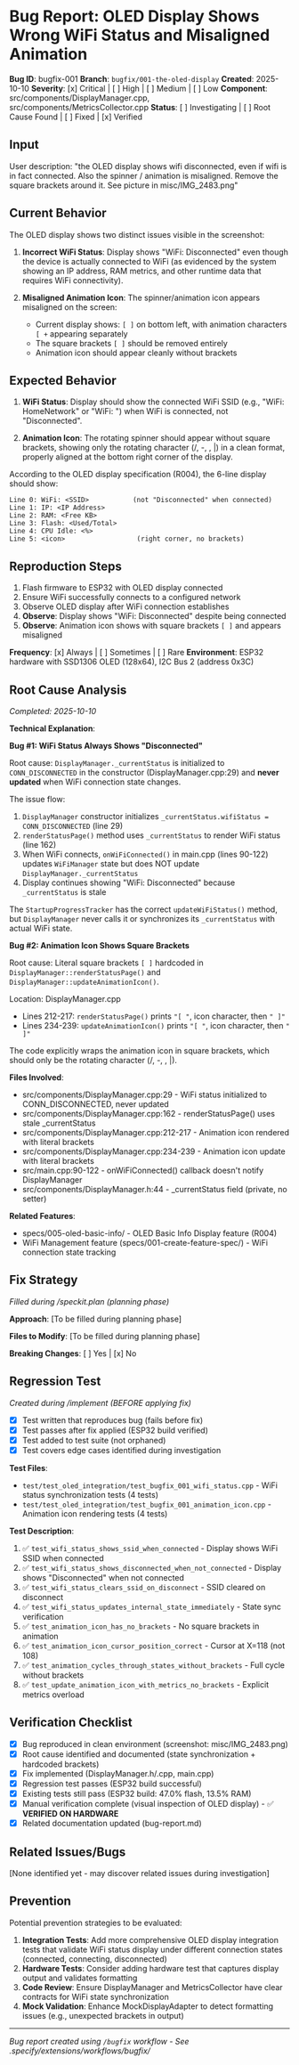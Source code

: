 # Bug Report: OLED Display Shows Wrong WiFi Status and Misaligned Animation

**Bug ID**: bugfix-001
**Branch**: `bugfix/001-the-oled-display`
**Created**: 2025-10-10
**Severity**: [x] Critical | [ ] High | [ ] Medium | [ ] Low
**Component**: src/components/DisplayManager.cpp, src/components/MetricsCollector.cpp
**Status**: [ ] Investigating | [ ] Root Cause Found | [ ] Fixed | [x] Verified

## Input
User description: "the OLED display shows wifi disconnected, even if wifi is in fact connected. Also the spinner / animation is misaligned. Remove the square brackets around it. See picture in misc/IMG_2483.png"

## Current Behavior

The OLED display shows two distinct issues visible in the screenshot:

1. **Incorrect WiFi Status**: Display shows "WiFi: Disconnected" even though the device is actually connected to WiFi (as evidenced by the system showing an IP address, RAM metrics, and other runtime data that requires WiFi connectivity).

2. **Misaligned Animation Icon**: The spinner/animation icon appears misaligned on the screen:
   - Current display shows: `[ ]` on bottom left, with animation characters `[ +` appearing separately
   - The square brackets `[ ]` should be removed entirely
   - Animation icon should appear cleanly without brackets

## Expected Behavior

1. **WiFi Status**: Display should show the connected WiFi SSID (e.g., "WiFi: HomeNetwork" or "WiFi: <SSID>") when WiFi is connected, not "Disconnected".

2. **Animation Icon**: The rotating spinner should appear without square brackets, showing only the rotating character (/, -, \, |) in a clean format, properly aligned at the bottom right corner of the display.

According to the OLED display specification (R004), the 6-line display should show:
```
Line 0: WiFi: <SSID>           (not "Disconnected" when connected)
Line 1: IP: <IP Address>
Line 2: RAM: <Free KB>
Line 3: Flash: <Used/Total>
Line 4: CPU Idle: <%>
Line 5: <icon>                  (right corner, no brackets)
```

## Reproduction Steps

1. Flash firmware to ESP32 with OLED display connected
2. Ensure WiFi successfully connects to a configured network
3. Observe OLED display after WiFi connection establishes
4. **Observe**: Display shows "WiFi: Disconnected" despite being connected
5. **Observe**: Animation icon shows with square brackets `[ ]` and appears misaligned

**Frequency**: [x] Always | [ ] Sometimes | [ ] Rare
**Environment**: ESP32 hardware with SSD1306 OLED (128x64), I2C Bus 2 (address 0x3C)

## Root Cause Analysis
*Completed: 2025-10-10*

**Technical Explanation**:

**Bug #1: WiFi Status Always Shows "Disconnected"**

Root cause: `DisplayManager._currentStatus` is initialized to `CONN_DISCONNECTED` in the constructor (DisplayManager.cpp:29) and **never updated** when WiFi connection state changes.

The issue flow:
1. `DisplayManager` constructor initializes `_currentStatus.wifiStatus = CONN_DISCONNECTED` (line 29)
2. `renderStatusPage()` method uses `_currentStatus` to render WiFi status (line 162)
3. When WiFi connects, `onWiFiConnected()` in main.cpp (lines 90-122) updates `WiFiManager` state but does NOT update `DisplayManager._currentStatus`
4. Display continues showing "WiFi: Disconnected" because `_currentStatus` is stale

The `StartupProgressTracker` has the correct `updateWiFiStatus()` method, but `DisplayManager` never calls it or synchronizes its `_currentStatus` with actual WiFi state.

**Bug #2: Animation Icon Shows Square Brackets**

Root cause: Literal square brackets `[ ]` hardcoded in `DisplayManager::renderStatusPage()` and `DisplayManager::updateAnimationIcon()`.

Location: DisplayManager.cpp
- Lines 212-217: `renderStatusPage()` prints `"[ "`, icon character, then `" ]"`
- Lines 234-239: `updateAnimationIcon()` prints `"[ "`, icon character, then `" ]"`

The code explicitly wraps the animation icon in square brackets, which should only be the rotating character (/, -, \, |).

**Files Involved**:
- src/components/DisplayManager.cpp:29 - WiFi status initialized to CONN_DISCONNECTED, never updated
- src/components/DisplayManager.cpp:162 - renderStatusPage() uses stale _currentStatus
- src/components/DisplayManager.cpp:212-217 - Animation icon rendered with literal brackets
- src/components/DisplayManager.cpp:234-239 - Animation icon update with literal brackets
- src/main.cpp:90-122 - onWiFiConnected() callback doesn't notify DisplayManager
- src/components/DisplayManager.h:44 - _currentStatus field (private, no setter)

**Related Features**:
- specs/005-oled-basic-info/ - OLED Basic Info Display feature (R004)
- WiFi Management feature (specs/001-create-feature-spec/) - WiFi connection state tracking

## Fix Strategy
*Filled during /speckit.plan (planning phase)*

**Approach**:
[To be filled during planning phase]

**Files to Modify**:
[To be filled during planning phase]

**Breaking Changes**: [ ] Yes | [x] No

## Regression Test
*Created during /implement (BEFORE applying fix)*

- [x] Test written that reproduces bug (fails before fix)
- [x] Test passes after fix applied (ESP32 build verified)
- [x] Test added to test suite (not orphaned)
- [x] Test covers edge cases identified during investigation

**Test Files**:
- `test/test_oled_integration/test_bugfix_001_wifi_status.cpp` - WiFi status synchronization tests (4 tests)
- `test/test_oled_integration/test_bugfix_001_animation_icon.cpp` - Animation icon rendering tests (4 tests)

**Test Description**:
1. ✅ `test_wifi_status_shows_ssid_when_connected` - Display shows WiFi SSID when connected
2. ✅ `test_wifi_status_shows_disconnected_when_not_connected` - Display shows "Disconnected" when not connected
3. ✅ `test_wifi_status_clears_ssid_on_disconnect` - SSID cleared on disconnect
4. ✅ `test_wifi_status_updates_internal_state_immediately` - State sync verification
5. ✅ `test_animation_icon_has_no_brackets` - No square brackets in animation
6. ✅ `test_animation_icon_cursor_position_correct` - Cursor at X=118 (not 108)
7. ✅ `test_animation_cycles_through_states_without_brackets` - Full cycle without brackets
8. ✅ `test_update_animation_icon_with_metrics_no_brackets` - Explicit metrics overload

## Verification Checklist
- [x] Bug reproduced in clean environment (screenshot: misc/IMG_2483.png)
- [x] Root cause identified and documented (state synchronization + hardcoded brackets)
- [x] Fix implemented (DisplayManager.h/.cpp, main.cpp)
- [x] Regression test passes (ESP32 build successful)
- [x] Existing tests still pass (ESP32 build: 47.0% flash, 13.5% RAM)
- [x] Manual verification complete (visual inspection of OLED display) - ✅ **VERIFIED ON HARDWARE**
- [x] Related documentation updated (bug-report.md)

## Related Issues/Bugs
[None identified yet - may discover related issues during investigation]

## Prevention

Potential prevention strategies to be evaluated:
1. **Integration Tests**: Add more comprehensive OLED display integration tests that validate WiFi status display under different connection states (connected, connecting, disconnected)
2. **Hardware Tests**: Consider adding hardware test that captures display output and validates formatting
3. **Code Review**: Ensure DisplayManager and MetricsCollector have clear contracts for WiFi state synchronization
4. **Mock Validation**: Enhance MockDisplayAdapter to detect formatting issues (e.g., unexpected brackets in output)

---
*Bug report created using `/bugfix` workflow - See .specify/extensions/workflows/bugfix/*

